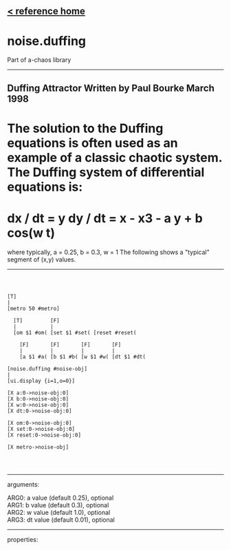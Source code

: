 [< reference home](ceammc_lib.html)
---

# noise.duffing


Part of a-chaos library

---

Duffing Attractor
Written by Paul Bourke
March 1998
---
The solution to the Duffing equations is often used as an example of a classic chaotic system.
The Duffing system of differential equations is:
===========
dx / dt = y
dy / dt = x - x3 - a y + b cos(w t)
===================================
where typically, a = 0.25, b = 0.3, w = 1
The following shows a &#34;typical&#34; segment of (x,y) values.
<br>


---


```



[T]
|
[metro 50 #metro]

  [T]         [F]
  |           |
  [om $1 #om( [set $1 #set( [reset #reset(

    [F]       [F]       [F]       [F]
    |         |         |         |
    [a $1 #a( [b $1 #b( [w $1 #w( [dt $1 #dt(

[noise.duffing #noise-obj]
|
[ui.display {i=1,o=0}]

[X a:0->noise-obj:0]
[X b:0->noise-obj:0]
[X w:0->noise-obj:0]
[X dt:0->noise-obj:0] 

[X om:0->noise-obj:0]
[X set:0->noise-obj:0]
[X reset:0->noise-obj:0]

[X metro->noise-obj]


            
```

---
arguments:

ARG0: a value (default 0.25), optional<br>
ARG1: b value (default 0.3), optional<br>
ARG2: w value (default 1.0), optional<br>
ARG3: dt value (default 0.01), optional<br>

---
properties:


